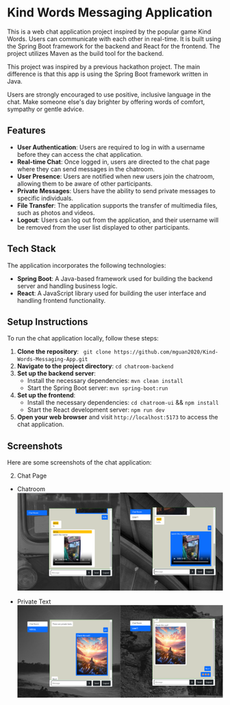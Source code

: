 
 
# Kind Words Messaging Application
  This is a web chat application project inspired by the popular game Kind Words. Users can communicate with each other in real-time. It is built using the Spring Boot framework for the backend and React for the frontend. The project utilizes Maven as the build tool for the backend.

  This project was inspired by a previous hackathon project. The main difference is that this app is using the Spring Boot framework written in Java.

  Users are strongly encouraged to use positive, inclusive language in the chat. Make someone else's day brighter by offering words of comfort, sympathy or gentle advice.
  
## Features
-  __User Authentication__: Users are required to log in with a username before they can access the chat application.
- __Real-time Chat__: Once logged in, users are directed to the chat page where they can send messages in the chatroom.
- __User Presence__: Users are notified when new users join the chatroom, allowing them to be aware of other participants.
- __Private Messages__: Users have the ability to send private messages to specific individuals.
- __File Transfer__: The application supports the transfer of multimedia files, such as photos and videos.
- __Logout__: Users can log out from the application, and their username will be removed from the user list displayed to other participants.

## Tech Stack
The application incorporates the following technologies:

- __Spring Boot__: A Java-based framework used for building the backend server and handling business logic.
- __React__: A JavaScript library used for building the user interface and handling frontend functionality.

## Setup Instructions
To run the chat application locally, follow these steps:

1. __Clone the repository__: ``` git clone https://github.com/mguan2020/Kind-Words-Messaging-App.git```
2. __Navigate to the project directory__: ```cd chatroom-backend```
3. __Set up the backend server__:
   - Install the necessary dependencies: ```mvn clean install```
   - Start the Spring Boot server: ```mvn spring-boot:run```
4. __Set up the frontend__:
   - Install the necessary dependencies: ```cd chatroom-ui``` && ```npm install```
   - Start the React development server: ```npm run dev```
5. __Open your web browser__ and visit ```http://localhost:5173``` to access the chat application.

## Screenshots
Here are some screenshots of the chat application:

2. Chat Page
- Chatroom ![](https://github.com/Kshitijk5/Springboot-chatapp/blob/master/img/Chat-2.png)

- Private Text ![](https://github.com/Kshitijk5/Springboot-chatapp/blob/master/img/Chat-1.png)

